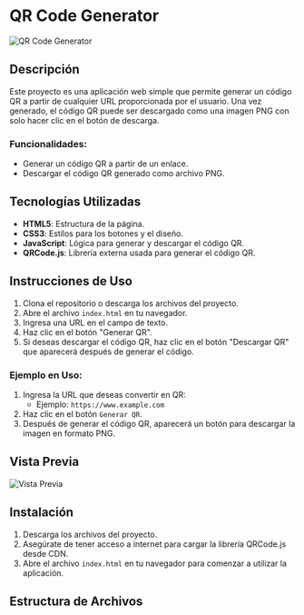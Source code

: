 # QR Code Generator

![QR Code Generator](https://github.com/user-attachments/assets/90051cb6-9930-47c0-8100-021ec195da36)

## Descripción

Este proyecto es una aplicación web simple que permite generar un código QR a partir de cualquier URL proporcionada por el usuario. Una vez generado, el código QR puede ser descargado como una imagen PNG con solo hacer clic en el botón de descarga.

### Funcionalidades:
- Generar un código QR a partir de un enlace.
- Descargar el código QR generado como archivo PNG.

## Tecnologías Utilizadas

- **HTML5**: Estructura de la página.
- **CSS3**: Estilos para los botones y el diseño.
- **JavaScript**: Lógica para generar y descargar el código QR.
- **QRCode.js**: Librería externa usada para generar el código QR.

## Instrucciones de Uso

1. Clona el repositorio o descarga los archivos del proyecto.
2. Abre el archivo `index.html` en tu navegador.
3. Ingresa una URL en el campo de texto.
4. Haz clic en el botón "Generar QR".
5. Si deseas descargar el código QR, haz clic en el botón "Descargar QR" que aparecerá después de generar el código.

### Ejemplo en Uso:

1. Ingresa la URL que deseas convertir en QR:
   - Ejemplo: `https://www.example.com`
2. Haz clic en el botón `Generar QR`.
3. Después de generar el código QR, aparecerá un botón para descargar la imagen en formato PNG.

## Vista Previa

![Vista Previa](https://github.com/user-attachments/assets/90051cb6-9930-47c0-8100-021ec195da36)

## Instalación

1. Descarga los archivos del proyecto.
2. Asegúrate de tener acceso a internet para cargar la librería QRCode.js desde CDN.
3. Abre el archivo `index.html` en tu navegador para comenzar a utilizar la aplicación.

## Estructura de Archivos

